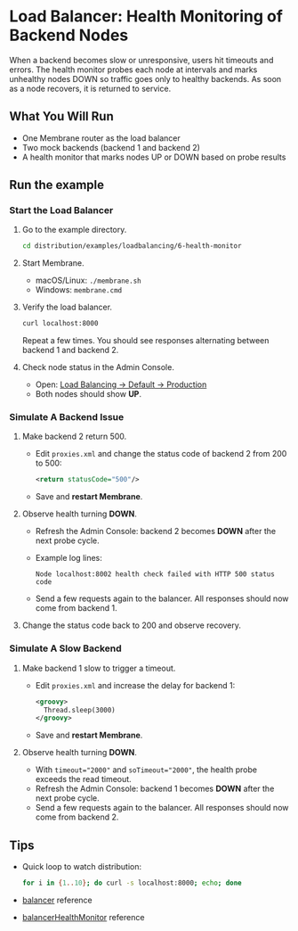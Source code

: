 # Load Balancer: Health Monitoring of Backend Nodes

When a backend becomes slow or unresponsive, users hit timeouts and errors. The health monitor probes each node at intervals and marks unhealthy nodes DOWN so traffic goes only to healthy backends. As soon as a node recovers, it is returned to service. 

## What You Will Run

- One Membrane router as the load balancer
- Two mock backends (backend 1 and backend 2)
- A health monitor that marks nodes UP or DOWN based on probe results

## Run the example

### Start the Load Balancer

1. Go to the example directory.

   ```bash
   cd distribution/examples/loadbalancing/6-health-monitor
   ```

2. Start Membrane.

   - macOS/Linux: `./membrane.sh`
   - Windows: `membrane.cmd`

3. Verify the load balancer.

   ```bash
   curl localhost:8000                   
   ```

   Repeat a few times. You should see responses alternating between backend 1 and backend 2.

4. Check node status in the Admin Console.

   - Open:
     [Load Balancing → Default → Production](http://localhost:9000/admin/clusters/show?balancer=Default&cluster=Production)
   - Both nodes should show **UP**.


### Simulate A Backend Issue

1. Make backend 2 return 500.

   * Edit `proxies.xml` and change the status code of backend 2 from 200 to 500:

     ```xml
     <return statusCode="500"/>
     ```
   * Save and **restart Membrane**.

2. Observe health turning **DOWN**.

   * Refresh the Admin Console: backend 2 becomes **DOWN** after the next probe cycle.
   * Example log lines:

     ```
     Node localhost:8002 health check failed with HTTP 500 status code
     ```

   * Send a few requests again to the balancer. All responses should now come from backend 1.

3. Change the status code back to 200 and observe recovery.


### Simulate A Slow Backend

1. Make backend 1 slow to trigger a timeout.

   * Edit `proxies.xml` and increase the delay for backend 1:

     ```xml
     <groovy>
       Thread.sleep(3000)
     </groovy>
     ```
   * Save and **restart Membrane**.

2. Observe health turning **DOWN**.

   * With `timeout="2000"` and `soTimeout="2000"`, the health probe exceeds the read timeout.
   * Refresh the Admin Console: backend 1 becomes **DOWN** after the next probe cycle.
   * Send a few requests again to the balancer. All responses should now come from backend 2.


## Tips

* Quick loop to watch distribution:

  ```bash
  for i in {1..10}; do curl -s localhost:8000; echo; done
  ```

* [balancer](https://www.membrane-api.io/docs/current/balancer.html) reference
* [balancerHealthMonitor](https://www.membrane-api.io/docs/current/balancerHealthMonitor.html) reference